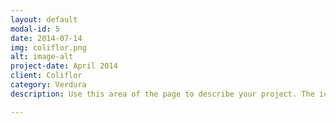 ```yaml
---
layout: default
modal-id: 5
date: 2014-07-14
img: coliflor.png
alt: image-alt
project-date: April 2014
client: Coliflor
category: Verdura
description: Use this area of the page to describe your project. The icon above is part of a free icon set by <a href="https://sellfy.com/p/8Q9P/jV3VZ/">Flat Icons</a>. On their website, you can download their free set with 16 icons, or you can purchase the entire set with 146 icons for only $12!

---
```

